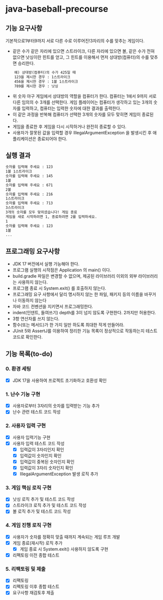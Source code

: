 # java-baseball-precourse
## 기능 요구사항
기본적으로1부터9까지 서로 다른 수로 이루어진!3자리의 수를 맞추는 게임이다.
- 같은 수가 같은 자리에 있으면 스트라이크, 다른 자리에 있으면 볼, 같은 수가 전혀 없으면 낫싱이란 힌트를 얻고, 그 힌트를 이용해서 먼저 상대방(컴퓨터)의
  수를 맞추면 승리한다.
```txt
    예) 상대방(컴퓨터)의 수가 425일 때
    123을 제시한 경우 : 1스트라이크
    456을 제시한 경우 : 1볼 1스트라이크
    789를 제시한 경우 : 낫싱
```
- 위 숫자 야구 게임에서 상대방의 역할을 컴퓨터가 한다. 컴퓨터는 1에서 9까지 서로 다른 임의의 수 3개를 선택한다. 게임 플레이어는 컴퓨터가 생각하고 있는 3개의 숫자를 입력하고, 컴퓨터는 입력한 숫자에 대한 결과를 출력한다. 
- 이 같은 과정을 반복해 컴퓨터가 선택한 3개의 숫자를 모두 맞히면 게임이 종료된다. 
- 게임을 종료한 후 게임을 다시 시작하거나 완전히 종료할 수 있다. 
- 사용자가 잘못된 값을 입력할 경우 IllegalArgumentException 을 발생시킨 후 애플리케이션은 종료되어야 한다.

## 실행 결과
```txt
숫자를 입력해 주세요 : 123
1볼 1스트라이크
숫자를 입력해 주세요 : 145
1볼
숫자를 입력해 주세요 : 671
2볼
숫자를 입력해 주세요 : 216
1스트라이크
숫자를 입력해 주세요 : 713
3스트라이크
3개의 숫자를 모두 맞히셨습니다! 게임 종료
게임을 새로 시작하려면 1, 종료하려면 2를 입력하세요.
1
숫자를 입력해 주세요 : 123
1볼
...
```
## 프로그래밍 요구사항
- JDK 17 버전에서 실행 가능해야 한다. 
- 프로그램 실행의 시작점은 Application 의 main() 이다. 
- build.gradle 파일은 변경할 수 없으며, 제공된 라이브러리 이외의 외부 라이브러리는 사용하지 않는다. 
- 프로그램 종료 시 System.exit() 를 호출하지 않는다. 
- 프로그래밍 요구 사항에서 달리 명시하지 않는 한 파일, 패키지 등의 이름을 바꾸거나 이동하지 않는다
- 자바 코드 컨벤션을 지키면서 프로그래밍한다.
- indent(인덴트, 들여쓰기) depth를 3이 넘지 않도록 구현한다. 2까지만 허용한다.
- 3항 연산자를 쓰지 않는다.
- 함수(또는 메서드)가 한 가지 일만 하도록 최대한 작게 만들어라.
- JUnit 5와 AssertJ를 이용하여 정리한 기능 목록이 정상적으로 작동하는지 테스트 코드로 확인한다.

## 기능 목록(to-do)
### 0. 환경 세팅
- [X] JDK 17을 사용하여 프로젝트 초기화하고 호환성 확인
### 1. 난수 기능 구현
- [X] 사용자로부터 3자리의 숫자를 입력받는 기능 추가
- [X] 난수 관련 테스트 코드 작성
### 2. 사용자 입력 구현
- [X] 사용자 입력기능 구현
- [X] 사용자 입력 테스트 코드 작성
  - [X] 입력값이 3자리인지 확인
  - [X] 입력값이 숫자인지 확인
  - [X] 입력값이 중복된 숫자인지 확인
  - [X] 입력값이 3자리 숫자인지 확인
  - [X] IllegalArgumentException 발생 로직 추가
### 3. 게임 핵심 로직 구현
- [X] 낫싱 로직 추가 및 테스트 코드 작성
- [X] 스트라이크 로직 추가 및 테스트 코드 작성
- [X] 볼 로직 추가 및 테스트 코드 작성
### 4. 게임 진행 로직 구현
- [X] 사용자가 숫자를 정확히 맞출 때까지 계속되는 게임 루프 개발
- [X] 게임 종료(재시작) 로직 추가
  - [X] 게임 종료 시 System.exit() 사용하지 않도록 구현 
- [X] 리펙토링 이전 종합 테스트
### 5. 리팩토링 및 제출
- [X] 리팩토링
- [X] 리펙토링 이후 종합 테스트
- [X] 요구사항 재검토후 제출